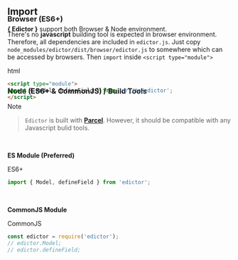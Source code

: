 <div id="import" class="link-padding-top"></div>

## Import

**{ Edictor }** support both Browser & Node environment.

<div id="import.browser" class="link-padding-top" style="margin-top: -4rem;"></div>

<h3>Browser (ES6+)</h3>

There's no **javascript** building tool is expected in browser environment.
Therefore, all dependencies are included in `edictor.js`.
Just copy `node_modules/edictor/dist/browser/edictor.js` to somewhere
which can be accessed by browsers. Then `import` inside `<script type="module">`

<el-title-code>html</el-title-code>
```html
<script type="module">
import { Model, defineField } from 'url/to/edictor';
</script>
```

<div id="import.node" class="link-padding-top" style="margin-top: -4rem;"></div>

<h3 style="margin-top: 2rem;">Node (ES6+ & CommonJS) / Build Tools</h3>

<el-title-blockquote>Note</el-title-blockquote>
> `Edictor` is built with [**Parcel**](https://parceljs.org/). However, it
> should be compatible with any Javascript bulid tools.
<br>

**ES Module (Preferred)**

<el-title-code>ES6+</el-title-code>
```js
import { Model, defineField } from 'edictor';
```
<br>

**CommonJS Module**

<el-title-code>CommonJS</el-title-code>
```js
const edictor = require('edictor');
// edictor.Model;
// edictor.defineField; 
```